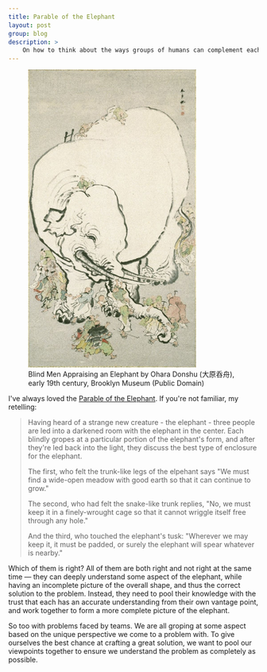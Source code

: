 ```yaml
---
title: Parable of the Elephant
layout: post
group: blog
description: >
    On how to think about the ways groups of humans can complement each other
---
```


<figure>
    <img style="max-height: 600px;" src="/img/elephant.jpg" />
    <figcaption>Blind Men Appraising an Elephant by Ohara Donshu (大原呑舟), early 19th century, Brooklyn Museum (Public Domain)</figcaption>
</figure>


I've always loved the [Parable of the Elephant](https://en.wikipedia.org/wiki/Blind_men_and_an_elephant). If you're not familiar, my retelling:

> Having heard of a strange new creature - the elephant - three people are led into a darkened room with the elephant in the center. Each blindly gropes at a particular portion of the elephant's form, and after they're led back into the light, they discuss the best type of enclosure for the elephant. 
> 
> The first, who felt the trunk-like legs of the elpehant says "We must find a wide-open meadow with good earth so that it can continue to grow."
> 
> The second, who had felt the snake-like trunk replies, "No, we must keep it in a finely-wrought cage so that it cannot wriggle itself free through any hole."
>
> And the third, who touched the elephant's tusk: "Wherever we may keep it, it must be padded, or surely the elephant will spear whatever is nearby."

Which of them is right? All of them are both right and not right at the same time — they can deeply understand some aspect of the elephant, while having an incomplete picture of the overall shape, and thus the correct solution to the problem. Instead, they need to pool their knowledge with the trust that each has an accurate understanding from their own vantage point, and work together to form a more complete picture of the elephant.

So too with problems faced by teams. We are all groping at some aspect based on the unique perspective we come to a problem with. To give ourselves the best chance at crafting a great solution, we want to pool our viewpoints together to ensure we understand the problem as completely as possible.
